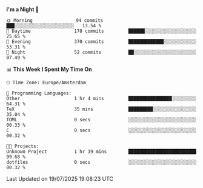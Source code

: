 <!--START_SECTION:waka-->
**I'm a Night 🦉** 

```text
🌞 Morning                94 commits          ███░░░░░░░░░░░░░░░░░░░░░░   13.54 % 
🌆 Daytime                178 commits         ██████░░░░░░░░░░░░░░░░░░░   25.65 % 
🌃 Evening                370 commits         █████████████░░░░░░░░░░░░   53.31 % 
🌙 Night                  52 commits          ██░░░░░░░░░░░░░░░░░░░░░░░   07.49 % 
```


📊 **This Week I Spent My Time On** 

```text
🕑︎ Time Zone: Europe/Amsterdam

💬 Programming Languages: 
Other                    1 hr 4 mins         ████████████████░░░░░░░░░   64.31 % 
TeX                      35 mins             █████████░░░░░░░░░░░░░░░░   35.04 % 
TOML                     0 secs              ░░░░░░░░░░░░░░░░░░░░░░░░░   00.33 % 
C                        0 secs              ░░░░░░░░░░░░░░░░░░░░░░░░░   00.32 % 

🐱‍💻 Projects: 
Unknown Project          1 hr 39 mins        █████████████████████████   99.68 % 
dotfiles                 0 secs              ░░░░░░░░░░░░░░░░░░░░░░░░░   00.32 % 
```


 Last Updated on 19/07/2025 19:08:23 UTC
<!--END_SECTION:waka-->
